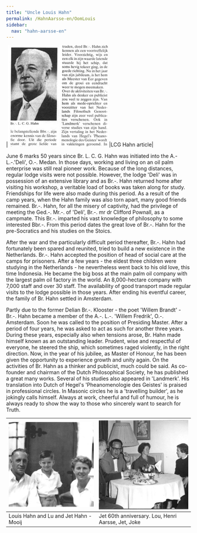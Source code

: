 ```yaml
---
title: "Uncle Louis Hahn"
permalink: /HahnAarsse-en/OomLouis
sidebar:
  nav: "hahn-aarsse-en"
---
```


|[![lcg_hahn_article](/assets/images/HahnAarsse/small/lcg_hahn_article.jpg)](/assets/images/HahnAarsse/full/lcg_hahn_article.jpg)|LCG Hahn article|


June 6 marks 50 years since Br. L. C. G. Hahn was initiated into the A.-L.-.'Deli', O.-. Medan. In those days, working and living on an oil palm enterprise was still real pioneer work. Because of the long distances, regular lodge visits were not possible. However, the lodge 'Deli' was in possession of an extensive library and as Br.-. Hahn returned home after visiting his workshop, a veritable load of books was taken along for study.
Friendships for life were also made during this period. As a result of the camp years, when the Hahn family was also torn apart, many good friends remained. Br.-. Hahn, for all the misery of captivity, had the privilege of meeting the Ged.-. Mr.-. of 'Deli', Br.-. mr dr Clifford Pownall, as a campmate. This Br.-. imparted his vast knowledge of philosophy to some interested Bbr.-. From this period dates the great love of Br.-. Hahn for the pre-Socratics and his studies on the Stoics.

After the war and the particularly difficult period thereafter, Br.-. Hahn had fortunately been spared and reunited, tried to build a new existence in the Netherlands. Br.-. Hahn accepted the position of head of social care at the camps for prisoners. After a few years - the eldest three children were studying in the Netherlands - he nevertheless went back to his old love, this time Indonesia. He became the big boss at the main palm oil company with the largest palm oil factory in the world. An 8,000-hectare company with 7,000 staff and over 30 staff. The availability of good transport made regular visits to the lodge possible in those years. After ending his eventful career, the family of Br. Hahn settled in Amsterdam.

Partly due to the former Delian Br.-. Klooster - the poet 'Willem Brandt' - Br.-. Hahn became a member of the A.-. L.-. 'Willem Fredrik', O.-. Amsterdam. Soon he was called to the position of Presiding Master. After a period of four years, he was asked to act as such for another three years. During these years, especially also when tensions arose, Br. Hahn made himself known as an outstanding leader. Prudent, wise and respectful of everyone, he steered the ship, which sometimes raged violently, in the right direction. Now, in the year of his jubilee, as Master of Honour, he has been given the opportunity to experience growth and unity again. On the activities of Br. Hahn as a thinker and publicist, much could be said. As co-founder and chairman of the Dutch Philosophical Society, he has published a great many works. Several of his studies also appeared in 'Landmerk'. His translation into Dutch of Hegel's 'Pheanomenologie des Geistes' is praised in professional circles. In Masonic circles he is a 'travelling builder', as he jokingly calls himself. Always at work, cheerful and full of humour, he is always ready to show the way to those who sincerely want to search for Truth.

|[![jet_en_lu](/assets/images/HahnAarsse/small/jet_en_lu.jpg)](/assets/images/HahnAarsse/full/jet_en_lu.jpg)|[![jet_60th_birthday](/assets/images/HahnAarsse/small/jet_60th_birthday.jpg)](/assets/images/HahnAarsse/full/jet_60th_birthday.jpg)|
| --- | --- |
| Louis Hahn and Lu and Jet Hahn - Mooij &nbsp; &nbsp; &nbsp; &nbsp; &nbsp; &nbsp; &nbsp; &nbsp; &nbsp; | Jet 60th anniversary. Lou, Henri Aarsse, Jet, Joke |
